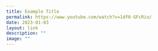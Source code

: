 ```yaml
---
title: Example Title
permalink: https://www.youtube.com/watch?v=1df0-GFcRio/
date: 2023-01-03
layout: link
description: ""
image: ""
---
```


